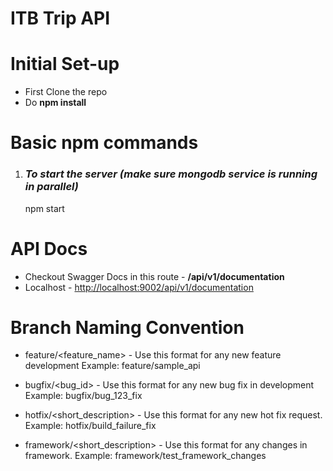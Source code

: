 # ITB Trip API

# Initial Set-up
* First Clone the repo
* Do **npm install**
# Basic **npm** commands

1. ### *To start the server (make sure mongodb service is running in parallel)*

    npm start

# API Docs

* Checkout Swagger Docs in this route - **/api/v1/documentation**
* Localhost - [http://localhost:9002/api/v1/documentation](http://localhost:9002/api/v1/documentation)

# Branch Naming Convention

* feature/<feature_name> - Use this format for any new feature development
  Example: feature/sample_api

* bugfix/<bug_id> - Use this format for any new bug fix in development
  Example: bugfix/bug_123_fix

* hotfix/<short_description> - Use this format for any new hot fix request.
  Example: hotfix/build_failure_fix

* framework/<short_description> - Use this format for any changes in framework.
  Example: framework/test_framework_changes
